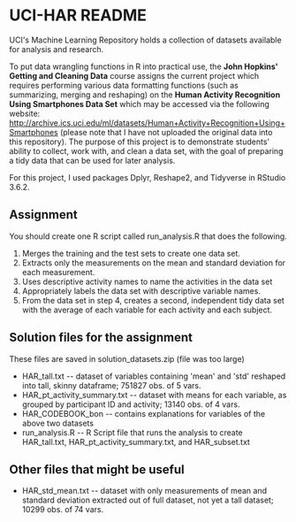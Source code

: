 # UCI-HAR README

UCI's Machine Learning Repository holds a collection of datasets available for analysis and research. 

To put data wrangling functions in R into practical use, the **John Hopkins' Getting and Cleaning Data** course assigns the current project which requires performing various data formatting functions (such as summarizing, merging and reshaping) on the **Human Activity Recognition Using Smartphones Data Set** which may be accessed via the following website: http://archive.ics.uci.edu/ml/datasets/Human+Activity+Recognition+Using+Smartphones (please note that I have not uploaded the original data into this repository). The purpose of this project is to demonstrate students' ability to collect, work with, and clean a data set, with the goal of preparing a tidy data that can be used for later analysis. 

For this project, I used packages Dplyr, Reshape2, and Tidyverse in RStudio 3.6.2.

## Assignment

You should create one R script called run_analysis.R that does the following.

1. Merges the training and the test sets to create one data set.
2. Extracts only the measurements on the mean and standard deviation for each measurement.
3. Uses descriptive activity names to name the activities in the data set
4. Appropriately labels the data set with descriptive variable names.
5. From the data set in step 4, creates a second, independent tidy data set with the average of each variable for each activity and each subject.


## Solution files for the assignment

These files are saved in solution_datasets.zip (file was too large)

* HAR_tall.txt -- dataset of variables containing 'mean' and 'std' reshaped into tall, skinny dataframe; 751827 obs. of 5 vars.   
* HAR_pt_activity_summary.txt -- dataset with means for each variable, as grouped by participant ID and activity; 13140 obs. of 4 vars.  
* HAR_CODEBOOK_bon -- contains explanations for variables of the above two datasets  
* run_analysis.R -- R Script file that runs the analysis to create HAR_tall.txt, HAR_pt_activity_summary.txt, and HAR_subset.txt  


## Other files that might be useful

* HAR_std_mean.txt -- dataset with only measurements of mean and standard deviation extracted out of full dataset, not yet a tall dataset; 10299 obs. of 74 vars.
